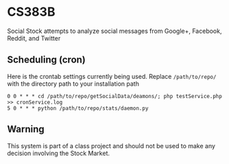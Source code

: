 CS383B
=======

Social Stock attempts to analyze social messages from Google+, Facebook, Reddit, and Twitter

Scheduling (cron)
-------
Here is the crontab settings currently being used. Replace `/path/to/repo/` with the directory path to your installation path

```
0 0 * * * cd /path/to/repo/getSocialData/deamons/; php testService.php >> cronService.log
5 0 * * * python /path/to/repo/stats/daemon.py
```

Warning
-------
This system is part of a class project and should not be used to make any decision involving the Stock Market.